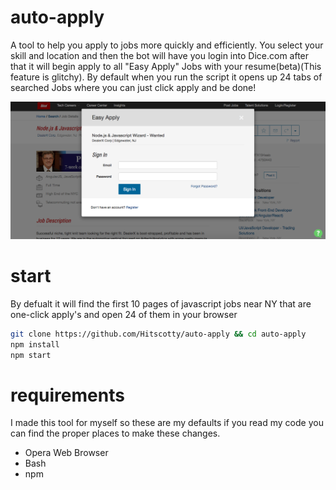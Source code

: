 # auto-apply
A tool to help you apply to jobs more quickly and efficiently. You select your skill and location and then the bot will have
you login into Dice.com after that it will begin apply to all "Easy Apply" Jobs with your resume(beta)(This feature is glitchy). By default when you run the script it opens up 24 tabs of searched Jobs where you can just click apply and be done!

![](easyapply.png)

# start

By defualt it will find the first 10 pages of javascript jobs near NY that are one-click apply's and open 24 of them 
in your browser

``` bash
git clone https://github.com/Hitscotty/auto-apply && cd auto-apply
npm install
npm start
```

# requirements
I made this tool for myself so these are my defaults if you read my code you can 
find the proper places to make these changes. 

- Opera Web Browser
- Bash 
- npm 


